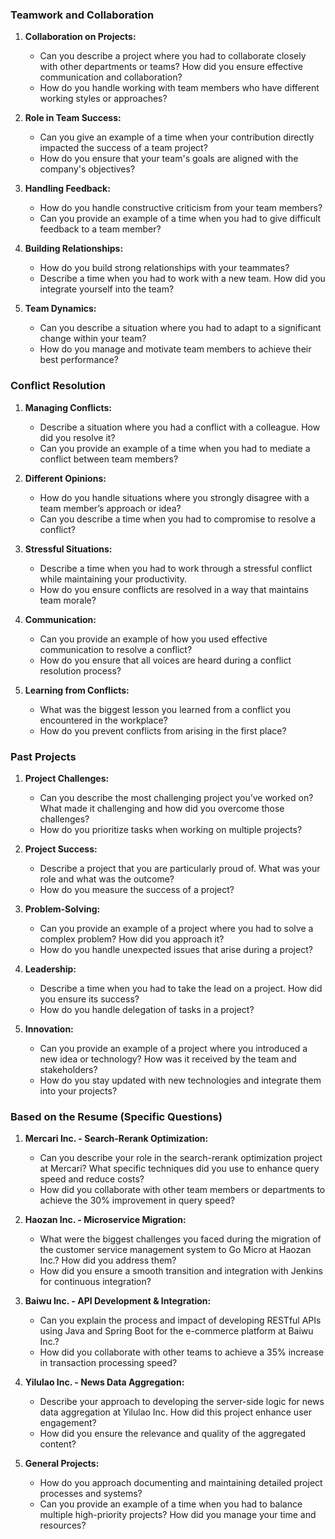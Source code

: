 
### Teamwork and Collaboration

1. **Collaboration on Projects:**
    - Can you describe a project where you had to collaborate closely with other departments or teams? How did you ensure effective communication and collaboration?
    - How do you handle working with team members who have different working styles or approaches?

2. **Role in Team Success:**
    - Can you give an example of a time when your contribution directly impacted the success of a team project?
    - How do you ensure that your team's goals are aligned with the company's objectives?

3. **Handling Feedback:**
    - How do you handle constructive criticism from your team members?
    - Can you provide an example of a time when you had to give difficult feedback to a team member?

4. **Building Relationships:**
    - How do you build strong relationships with your teammates?
    - Describe a time when you had to work with a new team. How did you integrate yourself into the team?

5. **Team Dynamics:**
    - Can you describe a situation where you had to adapt to a significant change within your team?
    - How do you manage and motivate team members to achieve their best performance?

### Conflict Resolution

1. **Managing Conflicts:**
    - Describe a situation where you had a conflict with a colleague. How did you resolve it?
    - Can you provide an example of a time when you had to mediate a conflict between team members?

2. **Different Opinions:**
    - How do you handle situations where you strongly disagree with a team member’s approach or idea?
    - Can you describe a time when you had to compromise to resolve a conflict?

3. **Stressful Situations:**
    - Describe a time when you had to work through a stressful conflict while maintaining your productivity.
    - How do you ensure conflicts are resolved in a way that maintains team morale?

4. **Communication:**
    - Can you provide an example of how you used effective communication to resolve a conflict?
    - How do you ensure that all voices are heard during a conflict resolution process?

5. **Learning from Conflicts:**
    - What was the biggest lesson you learned from a conflict you encountered in the workplace?
    - How do you prevent conflicts from arising in the first place?

### Past Projects

1. **Project Challenges:**
    - Can you describe the most challenging project you’ve worked on? What made it challenging and how did you overcome those challenges?
    - How do you prioritize tasks when working on multiple projects?

2. **Project Success:**
    - Describe a project that you are particularly proud of. What was your role and what was the outcome?
    - How do you measure the success of a project?

3. **Problem-Solving:**
    - Can you provide an example of a project where you had to solve a complex problem? How did you approach it?
    - How do you handle unexpected issues that arise during a project?

4. **Leadership:**
    - Describe a time when you had to take the lead on a project. How did you ensure its success?
    - How do you handle delegation of tasks in a project?

5. **Innovation:**
    - Can you provide an example of a project where you introduced a new idea or technology? How was it received by the team and stakeholders?
    - How do you stay updated with new technologies and integrate them into your projects?

### Based on the Resume (Specific Questions)

1. **Mercari Inc. - Search-Rerank Optimization:**
    - Can you describe your role in the search-rerank optimization project at Mercari? What specific techniques did you use to enhance query speed and reduce costs?
    - How did you collaborate with other team members or departments to achieve the 30% improvement in query speed?

2. **Haozan Inc. - Microservice Migration:**
    - What were the biggest challenges you faced during the migration of the customer service management system to Go Micro at Haozan Inc.? How did you address them?
    - How did you ensure a smooth transition and integration with Jenkins for continuous integration?

3. **Baiwu Inc. - API Development & Integration:**
    - Can you explain the process and impact of developing RESTful APIs using Java and Spring Boot for the e-commerce platform at Baiwu Inc.?
    - How did you collaborate with other teams to achieve a 35% increase in transaction processing speed?

4. **Yilulao Inc. - News Data Aggregation:**
    - Describe your approach to developing the server-side logic for news data aggregation at Yilulao Inc. How did this project enhance user engagement?
    - How did you ensure the relevance and quality of the aggregated content?

5. **General Projects:**
    - How do you approach documenting and maintaining detailed project processes and systems?
    - Can you provide an example of a time when you had to balance multiple high-priority projects? How did you manage your time and resources?

